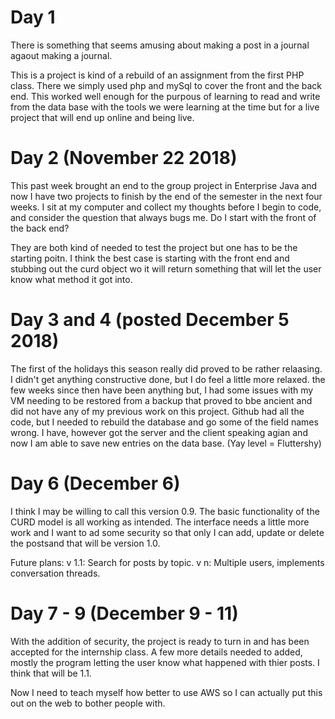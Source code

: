 # Day 1
There is something that seems amusing about making a post in a journal agaout making a journal. 

This is a project is kind of a rebuild of an assignment from the first PHP class.  There we simply used php and mySql to cover the front and the back end.  This worked well enough for the purpous of learning to read and write from the data base with the tools we were learning at the time but for a live project that will end up online and being live.

# Day 2 (November 22 2018)
This past week brought an end to the group project in Enterprise Java and now I have two projects to finish by the end of the semester in the next four weeks.  I sit at my computer and collect my thoughts before I begin to code, and consider the question that always bugs me.  Do I start with the front of the back end?

They are both kind of needed to test the project but one has to be the starting poitn.  I think the best case is starting with the front end and stubbing out the curd object wo it will return something that will let the user know what method it got into.

# Day 3 and 4 (posted December 5 2018)
The first of the holidays this season really did proved to be rather relaasing.  I didn't get anything constructive done, but I do feel a little more relaxed.  the few weeks since then have been anything but,  I had some issues with my VM needing to be restored from a backup that proved to bbe ancient and did not have any of my previous work on this project.  Github had all the code, but I needed to rebuild the database and go some of the field names wrong.  I have, however got the server and the client speaking agian and now I am able to save new entries on the data base. (Yay level = Fluttershy)

# Day 6 (December 6)
I think I may be willing to call this version 0.9.  The basic functionality of the CURD model is all working as intended.  The interface needs a little more work and I want to ad some security so that only I can add, update or delete the postsand that will be version 1.0.

Future plans:  v 1.1: Search for posts by topic.  v n: Multiple users, implements conversation threads.

# Day 7 - 9 (December 9 - 11)
With the addition of security, the project is ready to turn in and has been accepted for the internship class.  A few more details needed to added, mostly the program letting the user know what happened with thier posts.  I think that will be 1.1.

Now I need to teach myself how better to use AWS so I can actually put this out on the web to bother people with.
